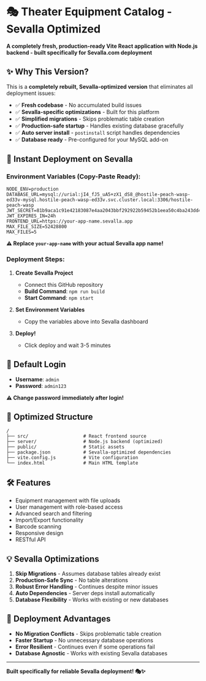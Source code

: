 # 🎭 Theater Equipment Catalog - Sevalla Optimized

**A completely fresh, production-ready Vite React application with Node.js backend - built specifically for Sevalla.com deployment**

## ✨ **Why This Version?**

This is a **completely rebuilt, Sevalla-optimized version** that eliminates all deployment issues:

- ✅ **Fresh codebase** - No accumulated build issues
- ✅ **Sevalla-specific optimizations** - Built for this platform
- ✅ **Simplified migrations** - Skips problematic table creation
- ✅ **Production-safe startup** - Handles existing database gracefully
- ✅ **Auto server install** - `postinstall` script handles dependencies
- ✅ **Database ready** - Pre-configured for your MySQL add-on

## 🚀 **Instant Deployment on Sevalla**

### **Environment Variables (Copy-Paste Ready):**

```
NODE_ENV=production
DATABASE_URL=mysql://urial:jI4_fJ5_uA5+zX1_dS8_@hostile-peach-wasp-ed33v-mysql.hostile-peach-wasp-ed33v.svc.cluster.local:3306/hostile-peach-wasp
JWT_SECRET=81b9aca1c91e42183087e4aa2043bbf292922b59452b1eea50c4ba243dd4c998
JWT_EXPIRES_IN=24h
FRONTEND_URL=https://your-app-name.sevalla.app
MAX_FILE_SIZE=52428800
MAX_FILES=5
```

**⚠️ Replace `your-app-name` with your actual Sevalla app name!**

### **Deployment Steps:**

1. **Create Sevalla Project**
   - Connect this GitHub repository
   - **Build Command**: `npm run build`
   - **Start Command**: `npm start`

2. **Set Environment Variables**
   - Copy the variables above into Sevalla dashboard

3. **Deploy!**
   - Click deploy and wait 3-5 minutes

## 🔐 **Default Login**
- **Username**: `admin`
- **Password**: `admin123`

**⚠️ Change password immediately after login!**

## 📁 **Optimized Structure**

```
/
├── src/                    # React frontend source
├── server/                 # Node.js backend (optimized)
├── public/                 # Static assets
├── package.json            # Sevalla-optimized dependencies
├── vite.config.js          # Vite configuration
└── index.html              # Main HTML template
```

## 🛠️ **Features**

- Equipment management with file uploads
- User management with role-based access
- Advanced search and filtering
- Import/Export functionality
- Barcode scanning
- Responsive design
- RESTful API

## 💡 **Sevalla Optimizations**

1. **Skip Migrations** - Assumes database tables already exist
2. **Production-Safe Sync** - No table alterations
3. **Robust Error Handling** - Continues despite minor issues
4. **Auto Dependencies** - Server deps install automatically
5. **Database Flexibility** - Works with existing or new databases

## 🎯 **Deployment Advantages**

- **No Migration Conflicts** - Skips problematic table creation
- **Faster Startup** - No unnecessary database operations
- **Error Resilient** - Continues even if some operations fail
- **Database Agnostic** - Works with existing Sevalla databases

---

**Built specifically for reliable Sevalla deployment! 🎭✨**
